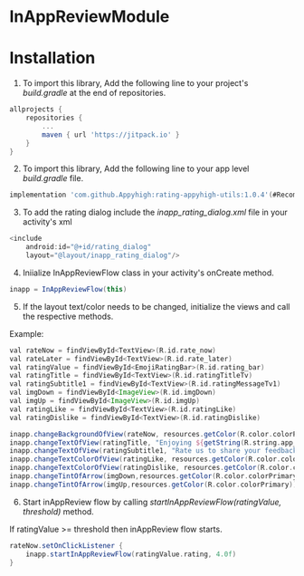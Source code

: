 # InAppReviewModule
# Installation

1. To import this library, Add the following line to your project's *build.gradle* at the end of repositories.
```groovy
allprojects {
	repositories {
		...
		maven { url 'https://jitpack.io' }
	}
}
```
2. To import this library, Add the following line to your app level *build.gradle* file.
```groovy
implementation 'com.github.Appyhigh:rating-appyhigh-utils:1.0.4'(#Recommended latest version)
```
3. To add the rating dialog include the *inapp_rating_dialog.xml* file in your activity's xml
```groovy
<include
    android:id="@+id/rating_dialog"
    layout="@layout/inapp_rating_dialog"/>
```
4. Iniialize InAppReviewFlow class in your activity's onCreate method.
```groovy
inapp = InAppReviewFlow(this)
```
5. If the layout text/color needs to be changed, initialize the views and call the respective methods.

Example:
```groovy
val rateNow = findViewById<TextView>(R.id.rate_now)
val rateLater = findViewById<TextView>(R.id.rate_later)
val ratingValue = findViewById<EmojiRatingBar>(R.id.rating_bar)
val ratingTitle = findViewById<TextView>(R.id.ratingTitleTv)
val ratingSubtitle1 = findViewById<TextView>(R.id.ratingMessageTv1)
val imgDown = findViewById<ImageView>(R.id.imgDown)
val imgUp = findViewById<ImageView>(R.id.imgUp)
val ratingLike = findViewById<TextView>(R.id.ratingLike)
val ratingDislike = findViewById<TextView>(R.id.ratingDislike)

inapp.changeBackgroundOfView(rateNow, resources.getColor(R.color.colorPrimary))
inapp.changeTextOfView(ratingTitle, "Enjoying ${getString(R.string.app_name)}?")
inapp.changeTextOfView(ratingSubtitle1, "Rate us to share your feedback!")
inapp.changeTextColorOfView(ratingLike, resources.getColor(R.color.colorPrimary))
inapp.changeTextColorOfView(ratingDislike, resources.getColor(R.color.colorPrimary))
inapp.changeTintOfArrow(imgDown,resources.getColor(R.color.colorPrimary))
inapp.changeTintOfArrow(imgUp,resources.getColor(R.color.colorPrimary))
```
6. Start inAppReview flow by calling *startInAppReviewFlow(ratingValue, threshold)* method.

If ratingValue >= threshold then inAppReview flow starts.
```groovy
rateNow.setOnClickListener {
    inapp.startInAppReviewFlow(ratingValue.rating, 4.0f)
}
```
